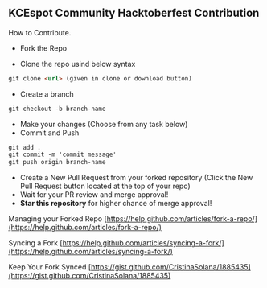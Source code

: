## KCEspot Community Hacktoberfest Contribution

How to Contribute.

* Fork the Repo

* Clone the repo usind below syntax
```markdown
git clone <url> (given in clone or download button)
```
* Create a branch
```markdown
git checkout -b branch-name
```
* Make your changes (Choose from any task below)
* Commit and Push
```markdown
git add .
git commit -m 'commit message'
git push origin branch-name
```
* Create a New Pull Request from your forked repository (Click the New Pull Request button located at the top of your repo)
* Wait for your PR review and merge approval!
* __Star this repository__ for higher chance of merge approval!

Managing your Forked Repo [https://help.github.com/articles/fork-a-repo/](https://help.github.com/articles/fork-a-repo/)

Syncing a Fork [https://help.github.com/articles/syncing-a-fork/](https://help.github.com/articles/syncing-a-fork/)

Keep Your Fork Synced [https://gist.github.com/CristinaSolana/1885435](https://gist.github.com/CristinaSolana/1885435)

